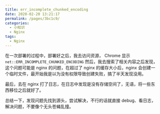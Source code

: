```yaml
---
title: err_incomplete_chunked_encoding
date: 2020-02-20 13:21:17
permalink: /pages/3bc1c9/
categories:
  - 小知识
  - Nginx
tags:
  - Nginx
---
```


在一次部署的过程中，部署好之后，我去访问资源， Chrome 显示 `net::ERR_INCOMPLETE_CHUNKED_ENCODING` 然后，我去搜索了相关内容之后发现，这个问题可能是 nginx 的问题，在超过了 nginx 的缓存大小后，nginx 会创建一个临时文件，最开始我是以为没有权限导致创建失败，搞了半天发现没用。

最后，去在 nginx 打了日志，在日志中发现是没有存储空间了，无语，将一些东西移位之后就好了。

总结一下，发现问题先找到源头，尝试解决，不行的话就直接 debug、看日志，解决问题，不要像个无头苍蝇乱撞。
